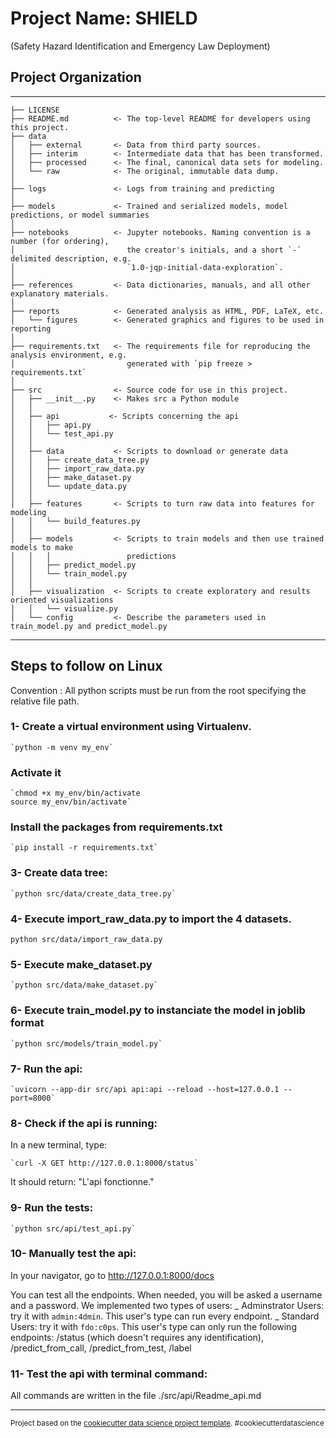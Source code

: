 # Project Name: SHIELD

(Safety Hazard Identification and Emergency Law Deployment)


## Project Organization
------------

    ├── LICENSE
    ├── README.md          <- The top-level README for developers using this project.
    ├── data
    │   ├── external       <- Data from third party sources.
    │   ├── interim        <- Intermediate data that has been transformed.
    │   ├── processed      <- The final, canonical data sets for modeling.
    │   └── raw            <- The original, immutable data dump.
    │
    ├── logs               <- Logs from training and predicting
    │
    ├── models             <- Trained and serialized models, model predictions, or model summaries
    │
    ├── notebooks          <- Jupyter notebooks. Naming convention is a number (for ordering),
    │                         the creator's initials, and a short `-` delimited description, e.g.
    │                         `1.0-jqp-initial-data-exploration`.
    │
    ├── references         <- Data dictionaries, manuals, and all other explanatory materials.
    │
    ├── reports            <- Generated analysis as HTML, PDF, LaTeX, etc.
    │   └── figures        <- Generated graphics and figures to be used in reporting
    │
    ├── requirements.txt   <- The requirements file for reproducing the analysis environment, e.g.
    │                         generated with `pip freeze > requirements.txt`
    │
    ├── src                <- Source code for use in this project.
    │   ├── __init__.py    <- Makes src a Python module
    │   │
    │   ├── api           <- Scripts concerning the api  
    │   │   ├── api.py 
    │   │   └── test_api.py
    │   │
    │   ├── data           <- Scripts to download or generate data
    │   │   ├── create_data_tree.py 
    │   │   ├── import_raw_data.py 
    │   │   ├── make_dataset.py 
    │   │   └── update_data.py
    │   │
    │   ├── features       <- Scripts to turn raw data into features for modeling
    │   │   └── build_features.py
    │   │
    │   ├── models         <- Scripts to train models and then use trained models to make
    │   │   │                 predictions
    │   │   ├── predict_model.py
    │   │   └── train_model.py
    │   │
    │   ├── visualization  <- Scripts to create exploratory and results oriented visualizations
    │   │   └── visualize.py
    │   └── config         <- Describe the parameters used in train_model.py and predict_model.py

---------

## Steps to follow on Linux

Convention : All python scripts must be run from the root specifying the relative file path.

### 1- Create a virtual environment using Virtualenv.

    `python -m venv my_env`

###   Activate it 

    `chmod +x my_env/bin/activate
    source my_env/bin/activate`

###   Install the packages from requirements.txt

    `pip install -r requirements.txt` 

### 3- Create data tree:

    `python src/data/create_data_tree.py`

### 4- Execute import_raw_data.py to import the 4 datasets.

   `python src/data/import_raw_data.py`

### 5- Execute make_dataset.py 

    `python src/data/make_dataset.py`

### 6- Execute train_model.py to instanciate the model in joblib format

    `python src/models/train_model.py`

### 7- Run the api:

    `uvicorn --app-dir src/api api:api --reload --host=127.0.0.1 --port=8000`

### 8- Check if the api is running:

In a new terminal, type:

    `curl -X GET http://127.0.0.1:8000/status`

It should return: "L'api fonctionne."

### 9- Run the tests:

    `python src/api/test_api.py`

### 10- Manually test the api:

In your navigator, go to http://127.0.0.1:8000/docs

You can test all the endpoints. When needed, you will be asked a username and a password. We implemented two types of users:
_ Adminstrator Users: try it with `admin:4dmin`. This user's type can run every endpoint.
_ Standard Users: try it with `fdo:c0ps`. This user's type can only run the following endpoints: /status (which doesn't requires any identification), /predict_from_call, /predict_from_test, /label

### 11- Test the api with terminal command:

All commands are written in the file ./src/api/Readme_api.md



------------------------

<p><small>Project based on the <a target="_blank" href="https://drivendata.github.io/cookiecutter-data-science/">cookiecutter data science project template</a>. #cookiecutterdatascience</small></p>
